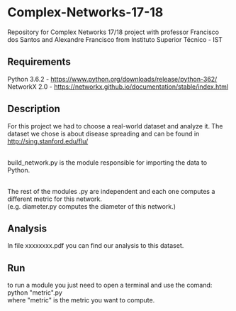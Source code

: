 # Complex-Networks-17-18
Repository for Complex Networks 17/18 project with professor Francisco dos Santos and Alexandre Francisco from Instituto Superior Técnico - IST

## Requirements

Python 3.6.2 - https://www.python.org/downloads/release/python-362/
<br />NetworkX 2.0 - https://networkx.github.io/documentation/stable/index.html 

## Description

For this project we had to choose a real-world dataset and analyze it. 
The dataset we chose is about disease spreading and can be found in http://sing.stanford.edu/flu/

<br />build_network.py is the module responsible for importing the data to Python.

<br />The rest of the modules .py are independent and each one computes a different metric for this network.
<br />(e.g. diameter.py computes the diameter of this network.)

## Analysis

In file xxxxxxxx.pdf you can find our analysis to this dataset.

## Run

to run a module you just need to open a terminal and use the comand: 
<br />python "metric".py
	<br />            where "metric" is the metric you want to compute.
